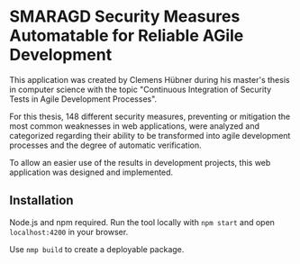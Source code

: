 # SMARAGD Security Measures Automatable for Reliable AGile Development

This application was created by Clemens Hübner during his master's thesis in computer science with the topic "Continuous Integration of Security Tests in Agile Development Processes".

For this thesis, 148 different security measures, preventing or mitigation the most common weaknesses in web applications, were analyzed and categorized regarding their ability to be transformed into agile development processes and the degree of automatic verification.

To allow an easier use of the results in development projects, this web application was designed and implemented.


##  Installation

Node.js and npm required.
Run the tool locally with `npm start` and open `localhost:4200` in your browser.

Use `nmp build` to create a deployable package.
